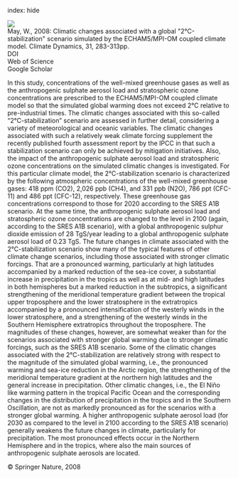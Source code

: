index: hide

<div class="Citation">
    <div class="Citation-thumb CitationThumb-linked"  data-href="https://doi.org/10.1007/s00382-007-0352-8">
      <img src="https://static.claimspace.cloud/climate-study-static/refs/thumbs/12/May_2008a-thumb.png" />
    </div>

  <div class="Citation-body">
    <div class="Citation-text">May, W., 2008: Climatic changes associated with a global "2°C-stabilization" scenario simulated by the ECHAM5/MPI-OM coupled climate model. <span class="Article-journal">Climate Dynamics, </span><span class="Article-volume">31, </span>283-313pp.</div>
    <div class="Citation-links">
      <div class="CitationLink" data-href="https://doi.org/10.1007/s00382-007-0352-8">
        <div class="CitationLink-icon CitationLink-Doi"></div>
        <div class="CitationLink-text">DOI</div>
      </div>
      <div class="CitationLink" data-href="http://cel.webofknowledge.com/InboundService.do?customersID=atyponcel&smartRedirect=yes&mode=FullRecord&IsProductCode=Yes&product=CEL&Init=Yes&Func=Frame&action=retrieve&SrcApp=literatum&SrcAuth=atyponcel&SID=7CNc3cIRaBKjGbSujFM&UT=WOS:000256910000012">
        <div class="CitationLink-icon CitationLink-Isi"></div>
        <div class="CitationLink-text">Web of Science</div>
      </div>
      <div class="CitationLink" data-href="https://scholar.google.com/scholar?q=10.1007/s00382-007-0352-8">
        <div class="CitationLink-icon CitationLink-Scholar"></div>
        <div class="CitationLink-text">Google Scholar</div>
      </div>
    </div>
  </div>
</div>

In this study, concentrations of the well-mixed greenhouse gases as well as the anthropogenic sulphate aerosol load and stratospheric ozone concentrations are prescribed to the ECHAM5/MPI-OM coupled climate model so that the simulated global warming does not exceed 2°C relative to pre-industrial times. The climatic changes associated with this so-called “2°C-stabilization” scenario are assessed in further detail, considering a variety of meteorological and oceanic variables. The climatic changes associated with such a relatively weak climate forcing supplement the recently published fourth assessment report by the IPCC in that such a stabilization scenario can only be achieved by mitigation initiatives. Also, the impact of the anthropogenic sulphate aerosol load and stratospheric ozone concentrations on the simulated climatic changes is investigated. For this particular climate model, the 2°C-stabilization scenario is characterized by the following atmospheric concentrations of the well-mixed greenhouse gases: 418 ppm (CO2), 2,026 ppb (CH4), and 331 ppb (N2O), 786 ppt (CFC-11) and 486 ppt (CFC-12), respectively. These greenhouse gas concentrations correspond to those for 2020 according to the SRES A1B scenario. At the same time, the anthropogenic sulphate aerosol load and stratospheric ozone concentrations are changed to the level in 2100 (again, according to the SRES A1B scenario), with a global anthropogenic sulphur dioxide emission of 28 TgS/year leading to a global anthropogenic sulphate aerosol load of 0.23 TgS. The future changes in climate associated with the 2°C-stabilization scenario show many of the typical features of other climate change scenarios, including those associated with stronger climatic forcings. That are a pronounced warming, particularly at high latitudes accompanied by a marked reduction of the sea-ice cover, a substantial increase in precipitation in the tropics as well as at mid- and high latitudes in both hemispheres but a marked reduction in the subtropics, a significant strengthening of the meridional temperature gradient between the tropical upper troposphere and the lower stratosphere in the extratropics accompanied by a pronounced intensification of the westerly winds in the lower stratosphere, and a strengthening of the westerly winds in the Southern Hemisphere extratropics throughout the troposphere. The magnitudes of these changes, however, are somewhat weaker than for the scenarios associated with stronger global warming due to stronger climatic forcings, such as the SRES A1B scenario. Some of the climatic changes associated with the 2°C-stabilization are relatively strong with respect to the magnitude of the simulated global warming, i.e., the pronounced warming and sea-ice reduction in the Arctic region, the strengthening of the meridional temperature gradient at the northern high latitudes and the general increase in precipitation. Other climatic changes, i.e., the El Niño like warming pattern in the tropical Pacific Ocean and the corresponding changes in the distribution of precipitation in the tropics and in the Southern Oscillation, are not as markedly pronounced as for the scenarios with a stronger global warming. A higher anthropogenic sulphate aerosol load (for 2030 as compared to the level in 2100 according to the SRES A1B scenario) generally weakens the future changes in climate, particularly for precipitation. The most pronounced effects occur in the Northern Hemisphere and in the tropics, where also the main sources of anthropogenic sulphate aerosols are located.

<div class="Citation-copy">
&copy; Springer Nature, 2008
</div>